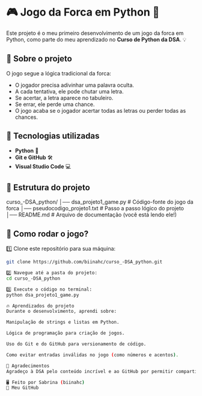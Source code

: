 # 🎮 Jogo da Forca em Python 🚀

Este projeto é o meu primeiro desenvolvimento de um jogo da forca em Python, como parte do meu aprendizado no **Curso de Python da DSA**. 💡

## 📝 Sobre o projeto

O jogo segue a lógica tradicional da forca:
- O jogador precisa adivinhar uma palavra oculta.
- A cada tentativa, ele pode chutar uma letra.
- Se acertar, a letra aparece no tabuleiro.
- Se errar, ele perde uma chance.
- O jogo acaba se o jogador acertar todas as letras ou perder todas as chances.

## 🔧 Tecnologias utilizadas

- **Python** 🐍  
- **Git e GitHub** 🛠️  
- **Visual Studio Code** 💻  

## 📂 Estrutura do projeto

curso_-DSA_python/ │── dsa_projeto1_game.py # Código-fonte do jogo da forca │── pseudocodigo_projeto1.txt # Passo a passo lógico do projeto │── README.md # Arquivo de documentação (você está lendo ele!)


## 🚀 Como rodar o jogo?

1️⃣ Clone este repositório para sua máquina:
   ```sh
   git clone https://github.com/biinahc/curso_-DSA_python.git

2️⃣ Navegue até a pasta do projeto:
cd curso_-DSA_python

3️⃣ Execute o código no terminal:
python dsa_projeto1_game.py

🔥 Aprendizados do projeto
Durante o desenvolvimento, aprendi sobre:

Manipulação de strings e listas em Python.

Lógica de programação para criação de jogos.

Uso do Git e do GitHub para versionamento de código.

Como evitar entradas inválidas no jogo (como números e acentos).

🙌 Agradecimentos
Agradeço à DSA pelo conteúdo incrível e ao GitHub por permitir compartilhar meu aprendizado! Se você quiser contribuir ou deixar um feedback, fique à vontade! 🚀

🖥️ Feito por Sabrina (biinahc)
📌 Meu GitHub

